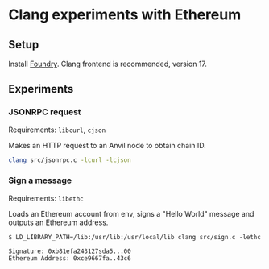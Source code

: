 # Clang experiments with Ethereum

## Setup

Install [Foundry](https://getfoundry.sh). Clang frontend is recommended,
version 17.

## Experiments

### JSONRPC request

Requirements: `libcurl`, `cjson`

Makes an HTTP request to an Anvil node to obtain chain ID.

```sh
clang src/jsonrpc.c -lcurl -lcjson
```

### Sign a message

Requirements: `libethc`

Loads an Ethereum account from env, signs a "Hello World" message and outputs an
Ethereum address.

```
$ LD_LIBRARY_PATH=/lib:/usr/lib:/usr/local/lib clang src/sign.c -lethc

Signature: 0xb81efa243127sda5...00
Ethereum Address: 0xce9667fa..43c6
```
